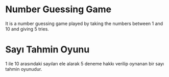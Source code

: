 # Number Guessing Game

It is a number guessing game played by taking the numbers between 1 and 10 and giving 5 tries.

#

# Sayı Tahmin Oyunu

1 ile 10 arasındaki sayıları ele alarak 5 deneme hakkı verilip oynanan bir sayı tahmin oyunudur.
